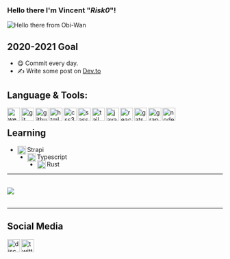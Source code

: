 ### Hello there I'm Vincent "_Risk0_"!

<img  align="center" src="https://raw.githubusercontent.com/Vincent-Risk0/Vincent-Risk0/master/asset/obi-wan.gif" alt="Hello there from Obi-Wan"/>


## 2020-2021 Goal
* 😋️ Commit every day.
* ✍ ️Write some post on [Dev.to](https://dev.to/)

## Language & Tools:
<img width="30" align="left" src="https://raw.githubusercontent.com/Vincent-Risk0/Vincent-Risk0/dec1138628daa19421a11a045fb13a796c555be2/asset/webstorm.svg" alt="webstorm"/>
<img width="30" align="left" src="https://raw.githubusercontent.com/Vincent-Risk0/Vincent-Risk0/dec1138628daa19421a11a045fb13a796c555be2/asset/git.svg" alt="git"/>
<img width="30" align="left" src="https://raw.githubusercontent.com/Vincent-Risk0/Vincent-Risk0/dec1138628daa19421a11a045fb13a796c555be2/asset/github.svg" alt="github"/>
<img width="30" align="left" src="https://raw.githubusercontent.com/Vincent-Risk0/Vincent-Risk0/dec1138628daa19421a11a045fb13a796c555be2/asset/html5.svg" alt="html5"/>
<img width="30" align="left" src="https://raw.githubusercontent.com/Vincent-Risk0/Vincent-Risk0/dec1138628daa19421a11a045fb13a796c555be2/asset/css3.svg" alt="css3"/>
<img width="30" align="left" src="https://raw.githubusercontent.com/Vincent-Risk0/Vincent-Risk0/dec1138628daa19421a11a045fb13a796c555be2/asset/sass.svg" alt="sass"/>
<img width="30" align="left" src="https://raw.githubusercontent.com/Vincent-Risk0/Vincent-Risk0/dec1138628daa19421a11a045fb13a796c555be2/asset/tailwindcss.svg" alt="tailwindcss"/>
<img width="30" align="left" src="https://raw.githubusercontent.com/Vincent-Risk0/Vincent-Risk0/dec1138628daa19421a11a045fb13a796c555be2/asset/javascript.svg" alt="javascript"/>
<img width="30" align="left" src="https://raw.githubusercontent.com/Vincent-Risk0/Vincent-Risk0/dec1138628daa19421a11a045fb13a796c555be2/asset/react.svg" alt="react"/>
<img width="30" align="left" src="https://raw.githubusercontent.com/Vincent-Risk0/Vincent-Risk0/dec1138628daa19421a11a045fb13a796c555be2/asset/gatsby.svg" alt="gatsby"/>
<img width="30" align="left" src="https://raw.githubusercontent.com/Vincent-Risk0/Vincent-Risk0/dec1138628daa19421a11a045fb13a796c555be2/asset/graphql.svg" alt="graphql"/>
<img width="30" align="left" src="https://raw.githubusercontent.com/Vincent-Risk0/Vincent-Risk0/dec1138628daa19421a11a045fb13a796c555be2/asset/node-dot-js.svg" alt="node-dot-js"/>

<br/>

## Learning

* <img width="20" align="left" src="https://raw.githubusercontent.com/Vincent-Risk0/Vincent-Risk0/dec1138628daa19421a11a045fb13a796c555be2/asset/strapi.svg" alt="Strapi"/> Strapi
* <img width="20" align="left" src="https://raw.githubusercontent.com/Vincent-Risk0/Vincent-Risk0/dec1138628daa19421a11a045fb13a796c555be2/asset/typescript.svg" alt="Typescript"/> Typescript
* <img width="20" align="left" src="https://raw.githubusercontent.com/Vincent-Risk0/Vincent-Risk0/dec1138628daa19421a11a045fb13a796c555be2/asset/rust.svg" alt="Rust"/> Rust

---

<img align="left" src="https://github-readme-stats.anuraghazra1.vercel.app/api?username=vincent-risk0&show_icons=true&include_all_commits=true&theme=radical" alt=""/>
<br/>
<img align="left" src="https://github-readme-stats.anuraghazra1.vercel.app/api/top-langs/?username=vincent-risk0&layout=compact&theme=radical" />

<br/>
<br/>

--- 

## Social Media

[<img width="30" align="left" src="https://raw.githubusercontent.com/Vincent-Risk0/Vincent-Risk0/dec1138628daa19421a11a045fb13a796c555be2/asset/discord.svg" alt="discord"/>](https://discord.gg/rNP387d)
[<img width="30" align="left" src="https://raw.githubusercontent.com/Vincent-Risk0/Vincent-Risk0/dec1138628daa19421a11a045fb13a796c555be2/asset/twitter.svg" alt="twitter"/>](https://twitter.com/Vincent_Risk0)
